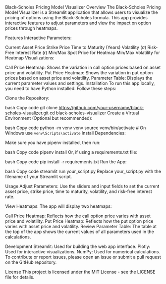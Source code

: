 Black-Scholes Pricing Model Visualizer
Overview
The Black-Scholes Pricing Model Visualizer is a Streamlit application that allows users to visualize the pricing of options using the Black-Scholes formula. This app provides interactive features to adjust parameters and view the impact on option prices through heatmaps.

Features
Interactive Parameters:

Current Asset Price
Strike Price
Time to Maturity (Years)
Volatility (σ)
Risk-Free Interest Rate (r)
Min/Max Spot Price for Heatmap
Min/Max Volatility for Heatmap
Visualizations:

Call Price Heatmap: Shows the variation in call option prices based on asset price and volatility.
Put Price Heatmap: Shows the variation in put option prices based on asset price and volatility.
Parameter Table: Displays the current parameter values and settings.
Installation
To run this app locally, you need to have Python installed. Follow these steps:

Clone the Repository:

bash
Copy code
git clone https://github.com/your-username/black-scholes-visualizer.git
cd black-scholes-visualizer
Create a Virtual Environment (Optional but recommended):

bash
Copy code
python -m venv venv
source venv/bin/activate  # On Windows use `venv\Scripts\activate`
Install Dependencies:

Make sure you have pipenv installed, then run:

bash
Copy code
pipenv install
Or, if using a requirements.txt file:

bash
Copy code
pip install -r requirements.txt
Run the App:

bash
Copy code
streamlit run your_script.py
Replace your_script.py with the filename of your Streamlit script.

Usage
Adjust Parameters:
Use the sliders and input fields to set the current asset price, strike price, time to maturity, volatility, and risk-free interest rate.

View Heatmaps:
The app will display two heatmaps:

Call Price Heatmap: Reflects how the call option price varies with asset price and volatility.
Put Price Heatmap: Reflects how the put option price varies with asset price and volatility.
Review Parameter Table:
The table at the top of the app shows the current values of all parameters used in the calculations.

Development
Streamlit: Used for building the web app interface.
Plotly: Used for interactive visualizations.
NumPy: Used for numerical calculations.
To contribute or report issues, please open an issue or submit a pull request on the GitHub repository.

License
This project is licensed under the MIT License - see the LICENSE file for details.
